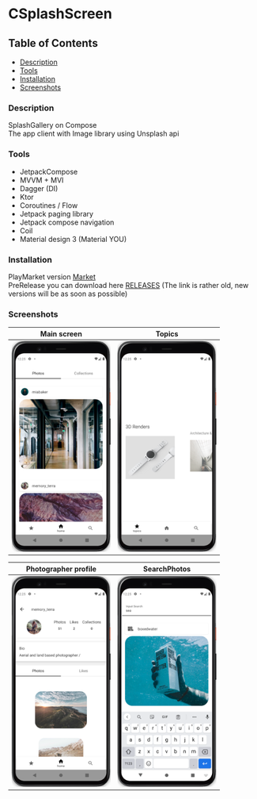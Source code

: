# CSplashScreen

## Table of Contents

- [Description](#description)
- [Tools](#tools)
- [Installation](#installation)
- [Screenshots](#screenshots)

### Description

SplashGallery on Compose </br>
The app client with Image library using Unsplash api

### Tools

- JetpackCompose
- MVVM + MVI
- Dagger (DI)
- Ktor
- Coroutines / Flow
- Jetpack paging library
- Jetpack compose navigation
- Coil
- Material design 3 (Material YOU)

### Installation

PlayMarket version [Market](https://play.google.com/store/apps/details?id=st.slex.csplashscreen) <br>
PreRelease you can download here [RELEASES](https://github.com/stslex/CSplashScreen/releases)
(The link is rather old, new versions will be as soon as possible)

### Screenshots

| Main screen                                            | Topics                                                 |
|--------------------------------------------------------|--------------------------------------------------------|
| <img src="./screenshots/Screenshot1.png" width="200" > | <img src="./screenshots/Screenshot2.png" width="200" > |

| Photographer profile                                   | SearchPhotos                                           |
|--------------------------------------------------------|--------------------------------------------------------|
| <img src="./screenshots/Screenshot3.png" width="200" > | <img src="./screenshots/Screenshot4.png" width="200" > |

